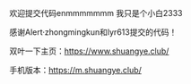 欢迎提交代码enmmmmmmm
我只是个小白2333

感谢Alert·zhongmingkun和lyr613提交的代码！

双叶一下主页：https://www.shuangye.club/

手机版本：https://m.shuangye.club/


